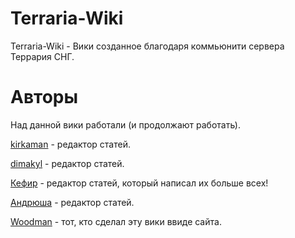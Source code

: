 # Terraria-Wiki
Terraria-Wiki - Вики созданное благодаря коммьюнити сервера Террария СНГ.

# Авторы

Над данной вики работали (и продолжают работать).

[kirkaman]() - редактор статей.

[dimakyl]() - редактор статей.

[Кефир]() - редактор статей, который написал их больше всех!

[Андрюша]() - редактор статей.

[Woodman]() - тот, кто сделал эту вики ввиде сайта.
